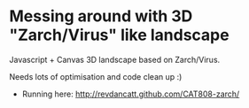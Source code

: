 Messing around with 3D "Zarch/Virus" like landscape
===================================================

Javascript + Canvas 3D landscape based on Zarch/Virus.

Needs lots of optimisation and code clean up :)

+ Running here: http://revdancatt.github.com/CAT808-zarch/